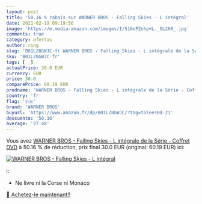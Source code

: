 ```yaml
---
layout: post
title: '50.16 % rabais sur WARNER BROS - Falling Skies - L intégral'
date: 2021-02-19 09:19:56
image: 'https://m.media-amazon.com/images/I/516ePZnhp+L._SL200_.jpg'
comments: true
category: ofertas
author: ring
slug: 'B01LZ8GWJC-fr WARNER BROS - Falling Skies - L intégrale de la Série -...'
sku: 'B01LZ8GWJC-fr'
tags: [  ]
actualPrice: 30.0 EUR
currency: EUR
price: 30.0
comparePrice: 60.19 EUR
prodname: 'WARNER BROS - Falling Skies - L intégrale de la Série - Coffret DVD'
country: 'fr'
flag: '🇫🇷'
brand: 'WARNER BROS'
buyurl: 'https://www.amazon.fr/dp/B01LZ8GWJC/?tag=tolees0d-21'
descuento: '50.16'
average: '27.48'
---
```


Vous avez [WARNER BROS - Falling Skies - L intégrale de la Série - Coffret DVD](https://www.amazon.fr/dp/B01LZ8GWJC/?tag=tolees0d-21)  à  50.16 % de réduction, prix final  30.0 EUR (original: 60.19 EUR) ici:

[![WARNER BROS - Falling Skies - L intégral](https://m.media-amazon.com/images/I/516ePZnhp+L._SL200_.jpg)](https://www.amazon.fr/dp/B01LZ8GWJC/?tag=tolees0d-21)

ℹ️:

- Ne livre ni la Corse ni Monaco

[🛒 Achetez-le maintenant!!](https://www.amazon.fr/dp/B01LZ8GWJC/?tag=tolees0d-21)
